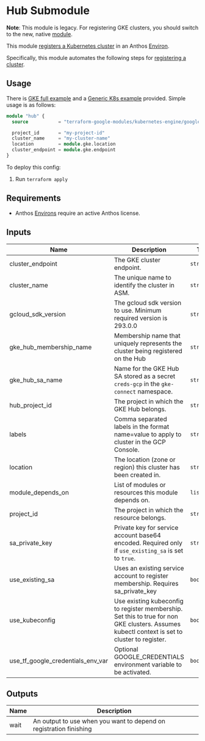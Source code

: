 # Hub Submodule

**Note**: This module is legacy. For registering GKE clusters, you should switch to the new, native [module](../fleet-membership).

This module [registers a Kubernetes cluster](https://cloud.google.com/anthos/multicluster-management/connect/registering-a-cluster) in an Anthos [Environ](https://cloud.google.com/anthos/multicluster-management/environs).

Specifically, this module automates the following steps for [registering a cluster](https://cloud.google.com/anthos/multicluster-management/connect/registering-a-cluster#register_cluster).

## Usage

There is [GKE full example](../../examples/simple_zonal_with_asm) and a [Generic K8s example](../../examples/simple_zonal_with_hub_kubeconfig) provided. Simple usage is as follows:

```tf
module "hub" {
  source           = "terraform-google-modules/kubernetes-engine/google//modules/hub"

  project_id       = "my-project-id"
  cluster_name     = "my-cluster-name"
  location         = module.gke.location
  cluster_endpoint = module.gke.endpoint
}
```

To deploy this config:
1. Run `terraform apply`

## Requirements

- Anthos [Environs](https://cloud.google.com/anthos/multicluster-management/environs) require an active Anthos license.



 <!-- BEGINNING OF PRE-COMMIT-TERRAFORM DOCS HOOK -->
## Inputs

| Name | Description | Type | Default | Required |
|------|-------------|------|---------|:--------:|
| cluster\_endpoint | The GKE cluster endpoint. | `string` | n/a | yes |
| cluster\_name | The unique name to identify the cluster in ASM. | `string` | n/a | yes |
| gcloud\_sdk\_version | The gcloud sdk version to use. Minimum required version is 293.0.0 | `string` | `"296.0.1"` | no |
| gke\_hub\_membership\_name | Membership name that uniquely represents the cluster being registered on the Hub | `string` | `"gke-hub-membership"` | no |
| gke\_hub\_sa\_name | Name for the GKE Hub SA stored as a secret `creds-gcp` in the `gke-connect` namespace. | `string` | `"gke-hub-sa"` | no |
| hub\_project\_id | The project in which the GKE Hub belongs. | `string` | `""` | no |
| labels | Comma separated labels in the format name=value to apply to cluster in the GCP Console. | `string` | `""` | no |
| location | The location (zone or region) this cluster has been created in. | `string` | n/a | yes |
| module\_depends\_on | List of modules or resources this module depends on. | `list(any)` | `[]` | no |
| project\_id | The project in which the resource belongs. | `string` | n/a | yes |
| sa\_private\_key | Private key for service account base64 encoded. Required only if `use_existing_sa` is set to `true`. | `string` | `null` | no |
| use\_existing\_sa | Uses an existing service account to register membership. Requires sa\_private\_key | `bool` | `false` | no |
| use\_kubeconfig | Use existing kubeconfig to register membership. Set this to true for non GKE clusters. Assumes kubectl context is set to cluster to register. | `bool` | `false` | no |
| use\_tf\_google\_credentials\_env\_var | Optional GOOGLE\_CREDENTIALS environment variable to be activated. | `bool` | `false` | no |

## Outputs

| Name | Description |
|------|-------------|
| wait | An output to use when you want to depend on registration finishing |

<!-- END OF PRE-COMMIT-TERRAFORM DOCS HOOK -->
